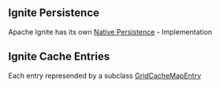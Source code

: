 Ignite Persistence
------------------
Apache Ignite has its own [Native Persistence](persistence) - Implementation

Ignite Cache Entries
--------------------
Each entry represended by a subclass [GridCacheMapEntry](GridCacheMapEntry.java)
